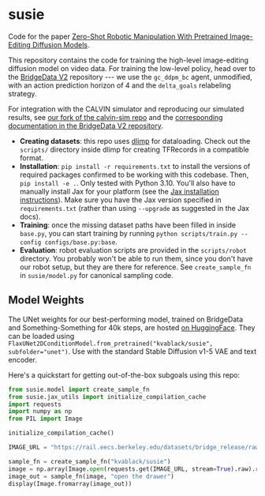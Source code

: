 # susie
Code for the paper [Zero-Shot Robotic Manipulation With Pretrained Image-Editing Diffusion Models](https://rail-berkeley.github.io/susie/).

This repository contains the code for training the high-level image-editing diffusion model on video data. For training the low-level policy, head over to the [BridgeData V2](https://github.com/rail-berkeley/bridge_data_v2) repository --- we use the `gc_ddpm_bc` agent, unmodified, with an action prediction horizon of 4 and the `delta_goals` relabeling strategy.

For integration with the CALVIN simulator and reproducing our simulated results, see [our fork of the calvin-sim repo](https://github.com/pranavatreya/calvin-sim) and the [corresponding documentation in the BridgeData V2 repository](https://github.com/rail-berkeley/bridge_data_v2/tree/main/experiments/susie/calvin).

- **Creating datasets**: this repo uses [dlimp](https://github.com/kvablack/dlimp) for dataloading. Check out the `scripts/` directory inside dlimp for creating TFRecords in a compatible format.
- **Installation**: `pip install -r requirements.txt` to install the versions of required packages confirmed to be working with this codebase. Then, `pip install -e .`. Only tested with Python 3.10. You'll also have to manually install Jax for your platform (see the [Jax installation instructions](https://jax.readthedocs.io/en/latest/installation.html)). Make sure you have the Jax version specified in `requirements.txt` (rather than using `--upgrade` as suggested in the Jax docs).
- **Training**: once the missing dataset paths have been filled in inside `base.py`, you can start training by running `python scripts/train.py --config configs/base.py:base`.
- **Evaluation**: robot evaluation scripts are provided in the `scripts/robot` directory. You probably won't be able to run them, since you don't have our robot setup, but they are there for reference. See `create_sample_fn` in `susie/model.py` for canonical sampling code.

## Model Weights
The UNet weights for our best-performing model, trained on BridgeData and Something-Something for 40k steps, are hosted [on HuggingFace](https://huggingface.co/kvablack/susie). They can be loaded using `FlaxUNet2DConditionModel.from_pretrained("kvablack/susie", subfolder="unet")`. Use with the standard Stable Diffusion v1-5 VAE and text encoder.

Here's a quickstart for getting out-of-the-box subgoals using this repo:
```python
from susie.model import create_sample_fn
from susie.jax_utils import initialize_compilation_cache
import requests
import numpy as np
from PIL import Image

initialize_compilation_cache()

IMAGE_URL = "https://rail.eecs.berkeley.edu/datasets/bridge_release/raw/bridge_data_v2/datacol2_toykitchen7/drawer_pnp/01/2023-04-19_09-18-15/raw/traj_group0/traj0/images0/im_12.jpg"

sample_fn = create_sample_fn("kvablack/susie")
image = np.array(Image.open(requests.get(IMAGE_URL, stream=True).raw).resize((256, 256)))
image_out = sample_fn(image, "open the drawer")
display(Image.fromarray(image_out))
```
